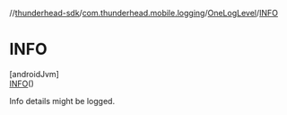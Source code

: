//[thunderhead-sdk](../../../../index.md)/[com.thunderhead.mobile.logging](../../index.md)/[OneLogLevel](../index.md)/[INFO](index.md)

# INFO

[androidJvm]\
[INFO](index.md)()

Info details might be logged.
